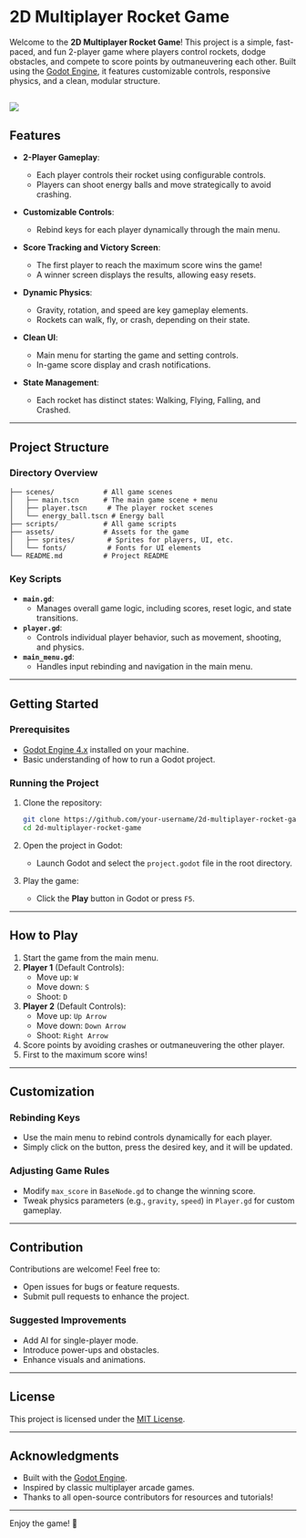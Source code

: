 
# 2D Multiplayer Rocket Game

Welcome to the **2D Multiplayer Rocket Game**! This project is a simple, fast-paced, and fun 2-player game where players control rockets, dodge obstacles, and compete to score points by outmaneuvering each other. Built using the [Godot Engine](https://godotengine.org/), it features customizable controls, responsive physics, and a clean, modular structure.

![](assets/scene.gif)
---

## Features

- **2-Player Gameplay**:
  - Each player controls their rocket using configurable controls.
  - Players can shoot energy balls and move strategically to avoid crashing.

- **Customizable Controls**:
  - Rebind keys for each player dynamically through the main menu.

- **Score Tracking and Victory Screen**:
  - The first player to reach the maximum score wins the game!
  - A winner screen displays the results, allowing easy resets.

- **Dynamic Physics**:
  - Gravity, rotation, and speed are key gameplay elements.
  - Rockets can walk, fly, or crash, depending on their state.

- **Clean UI**:
  - Main menu for starting the game and setting controls.
  - In-game score display and crash notifications.

- **State Management**:
  - Each rocket has distinct states: Walking, Flying, Falling, and Crashed.

---

## Project Structure

### Directory Overview
```plaintext
├── scenes/            # All game scenes
│   ├── main.tscn      # The main game scene + menu
│   ├── player.tscn     # The player rocket scenes
│   └── energy_ball.tscn # Energy ball
├── scripts/           # All game scripts
├── assets/            # Assets for the game
│   ├── sprites/        # Sprites for players, UI, etc.
│   └── fonts/          # Fonts for UI elements
└── README.md          # Project README
```

### Key Scripts

- **`main.gd`**:
  - Manages overall game logic, including scores, reset logic, and state transitions.
- **`player.gd`**:
  - Controls individual player behavior, such as movement, shooting, and physics.
- **`main_menu.gd`**:
  - Handles input rebinding and navigation in the main menu.
---

## Getting Started

### Prerequisites

- [Godot Engine 4.x](https://godotengine.org/download) installed on your machine.
- Basic understanding of how to run a Godot project.

### Running the Project

1. Clone the repository:
   ```bash
   git clone https://github.com/your-username/2d-multiplayer-rocket-game.git
   cd 2d-multiplayer-rocket-game
   ```

2. Open the project in Godot:
   - Launch Godot and select the `project.godot` file in the root directory.

3. Play the game:
   - Click the **Play** button in Godot or press `F5`.

---

## How to Play

1. Start the game from the main menu.
2. **Player 1** (Default Controls):
   - Move up: `W`
   - Move down: `S`
   - Shoot: `D`
3. **Player 2** (Default Controls):
   - Move up: `Up Arrow`
   - Move down: `Down Arrow`
   - Shoot: `Right Arrow`
4. Score points by avoiding crashes or outmaneuvering the other player.
5. First to the maximum score wins!

---

## Customization

### Rebinding Keys
- Use the main menu to rebind controls dynamically for each player.
- Simply click on the button, press the desired key, and it will be updated.

### Adjusting Game Rules
- Modify `max_score` in `BaseNode.gd` to change the winning score.
- Tweak physics parameters (e.g., `gravity`, `speed`) in `Player.gd` for custom gameplay.

---

## Contribution

Contributions are welcome! Feel free to:
- Open issues for bugs or feature requests.
- Submit pull requests to enhance the project.

### Suggested Improvements
- Add AI for single-player mode.
- Introduce power-ups and obstacles.
- Enhance visuals and animations.

---

## License

This project is licensed under the [MIT License](LICENSE).

---

## Acknowledgments

- Built with the [Godot Engine](https://godotengine.org/).
- Inspired by classic multiplayer arcade games.
- Thanks to all open-source contributors for resources and tutorials!

---

Enjoy the game! 🚀
